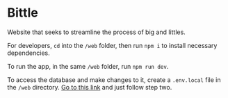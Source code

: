 # Bittle

Website that seeks to streamline the process of big and littles.

For developers, `cd` into the `/web` folder, then run `npm i` to install necessary dependencies.

To run the app, in the same `/web` folder, run `npm run dev`.

To access the database and make changes to it, create a `.env.local` file in the `/web` directory. [Go to this link](https://supabase.com/docs/guides/auth/server-side/nextjs?queryGroups=router&router=pages) and just follow step two.
